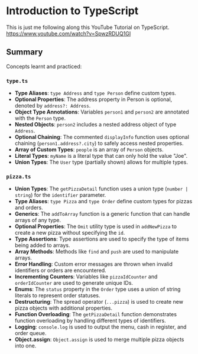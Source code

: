 # Introduction to TypeScript

This is just me following along this YouTube Tutorial on TypeScript.
https://www.youtube.com/watch?v=SpwzRDUQ1GI

## Summary

Concepts learnt and practiced:

### `type.ts`

- **Type Aliases**: `type Address` and `type Person` define custom types.
- **Optional Properties**: The address property in Person is optional, denoted by `address?: Address`.
- **Object Type Annotations**: Variables `person1` and `person2` are annotated with the `Person` type.
- **Nested Objects**: `person2` includes a nested address object of type `Address`.
- **Optional Chaining**: The commented `displayInfo` function uses optional chaining (`person1.address?.city`) to safely access nested properties.
- **Array of Custom Types**: `people` is an array of `Person` objects.
- **Literal Types**: `myName` is a literal type that can only hold the value "Joe".
- **Union Types**: The `User` type (partially shown) allows for multiple types.

### `pizza.ts`

- **Union Types**: The `getPizzaDetail` function uses a union type (`number | string`) for the `identifier` parameter.
- **Type Aliases**: `type Pizza` and `type Order` define custom types for pizzas and orders.
- **Generics**: The `addToArray` function is a generic function that can handle arrays of any type.
- **Optional Properties**: The `Omit` utility type is used in `addNewPizza` to create a new pizza without specifying the `id`.
- **Type Assertions**: Type assertions are used to specify the type of items being added to arrays.
- **Array Methods**: Methods like `find` and `push` are used to manipulate arrays.
- **Error Handling**: Custom error messages are thrown when invalid identifiers or orders are encountered.
- **Incrementing Counters**: Variables like `pizzaIdCounter` and `orderIdCounter` are used to generate unique IDs.
- **Enums**: The `status` property in the `Order` type uses a union of string literals to represent order statuses.
- **Destructuring**: The spread operator (`...pizza`) is used to create new pizza objects with additional properties.
- **Function Overloading**: The `getPizzaDetail` function demonstrates function overloading by handling different types of identifiers.
- **Logging**: `console.log` is used to output the menu, cash in register, and order queue.
- **Object.assign**: `Object.assign` is used to merge multiple pizza objects into one.
